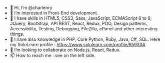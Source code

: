 - 👋 Hi, I’m @charlenry
- 👀 I’m interested in Front-End development.
- 🌱 I have skills in HTML5, CSS3, Sass, JavaScript, ECMAScript 6 to 9, JQuery, BootStrap, API REST, React, Redux, POO, Design patterns, Accessibility, Testing, Debugging, FileZilla, cPanel and other interesting things.
- 🌱 I have also knowledge in PHP, Core Python, Ruby, Java, C#, SQL. Here my SoloLearn profile : https://www.sololearn.com/profile/659334 .
- 💞️ I’m looking to collaborate on Node.js, React, Redux.
- 📫 How to reach me : see on the left side.

<!---
charlenry/charlenry is a ✨ special ✨ repository because its `README.md` (this file) appears on your GitHub profile.
You can click the Preview link to take a look at your changes.
--->
